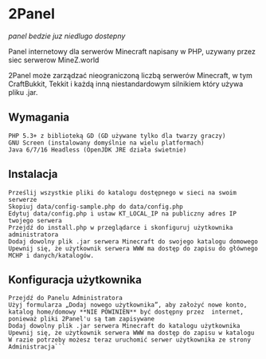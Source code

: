# 2Panel
*panel bedzie juz niedlugo dostepny*

Panel internetowy dla serwerów Minecraft napisany w PHP, uzywany przez siec serwerow MineZ.world 

2Panel może zarządzać nieograniczoną liczbą serwerów Minecraft, w tym CraftBukkit, Tekkit i każdą inną niestandardowym silnikiem który używa pliku .jar.


## Wymagania

    PHP 5.3+ z biblioteką GD (GD używane tylko dla twarzy graczy)
    GNU Screen (instalowany domyślnie na wielu platformach)
    Java 6/7/16 Headless (OpenJDK JRE działa świetnie)


## Instalacja

```
Prześlij wszystkie pliki do katalogu dostępnego w sieci na swoim serwerze
Skopiuj data/config-sample.php do data/config.php
Edytuj data/config.php i ustaw KT_LOCAL_IP na publiczny adres IP twojego serwera
Przejdź do install.php w przeglądarce i skonfiguruj użytkownika administratora
Dodaj dowolny plik .jar serwera Minecraft do swojego katalogu domowego
Upewnij się, że użytkownik serwera WWW ma dostęp do zapisu do głównego MCHP i danych/katalogów.
```

## Konfiguracja użytkownika
```Zaloguj się jako administrator
Przejdź do Panelu Administratora
Użyj formularza „Dodaj nowego użytkownika”, aby założyć nowe konto, katalog home/domowy **NIE POWINIEN** być dostępny przez  internet, ponieważ pliki 2Panel'u są tam zapisywane
Dodaj dowolny plik .jar serwera Minecraft do katalogu użytkownika
Upewnij się, że użytkownik serwera WWW ma dostęp do zapisu w katalogu
W razie potrzeby możesz teraz uruchomić serwer użytkownika ze strony Administracja```
